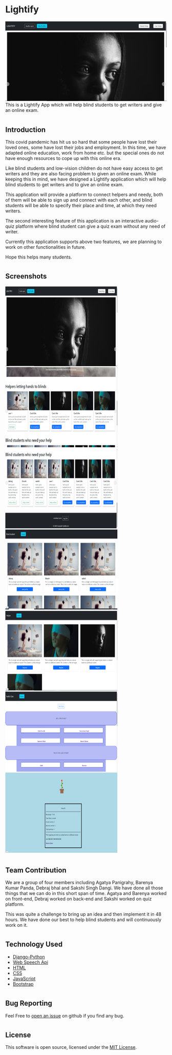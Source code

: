 # Lightify 
<img src = "media-files/Home-Page.png">
This is a Lightify App which will help blind students to get writers and give an online exam.

#

## Introduction

This covid pandemic has hit us so hard that some people have lost their loved ones, some have lost their jobs and employment. In this time, we have adapted online education, work from home etc. but the special ones do not have enough resources to cope up with this online era. 

Like blind students and low-vision children do not have easy access to get writers and they are also facing problem to given an online exam.
While keeping this in mind, we have designed a Lightify application which will help blind students to get writers and to give an online exam. 

This application will provide a platform to connect helpers and needy, both of them will be able to sign up and connect with each other, and blind students will be able to specify their place and time, at which they need writers.

The second interesting feature of this application is an interactive audio-quiz platform where blind student can give a quiz exam without any need of writer. 

Currently this application supports above two features, we are planning to work on other functionalities in future. 

Hope this helps many students. 

#
## Screenshots
<img src = "media-files/Home-Page.png" height = "250" width = "350"><img src = "media-files/Home-Mid.png" height = "250" width = "350">
<img src = "media-files/Home-end.png" height = "250" width = "350">
<img src = "media-files/students-profiles.png" height = "250" width = "350">
<img src = "media-files/Writer Profiles.png" height = "250" width = "350">
<img src = "media-files/audio-quiz.png" height = "250" width = "350">
<img src = "media-files/quiz-result.png" height = "250" width = "350">

#
## Team Contribution
We are a group of four members including Agatya Panigrahy, Barenya Kumar Panda, Debraj bhal and Sakshi Singh Dangi. We have done all those things that we can do in this short span of time. Agatya and Barenya worked on front-end, Debraj worked on back-end and Sakshi worked on quiz platform. 

This was quite a challenge to bring up an idea and then implement it in 48 hours. We have done our best to help blind students and will continuously work on it. 

#
## Technology Used
- [Django-Python](https://github.com/django)
- [Web Speech Api](https://github.com/mdn/web-speech-api)
- [HTML](https://www.w3schools.com/html/)
- [CSS](https://www.w3schools.com/Css/)
- [JavaScript](https://www.w3schools.com/js/DEFAULT.asp)
- [Bootstrap](https://getbootstrap.com/)

#
## Bug Reporting
Feel Free to [open an issue](https://github.com/Barenyakumar/lightify/issues) on github if you find any bug.

#
## License
This software is open source, licensed under the [MIT License](/LICENSE).





